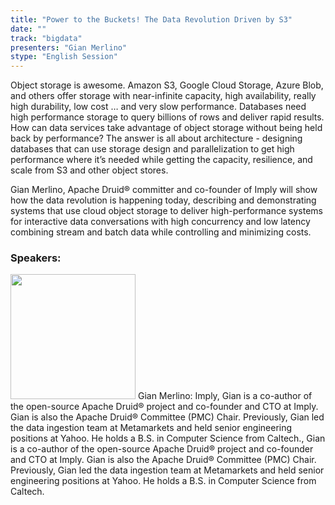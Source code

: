 ```yaml
---
title: "Power to the Buckets! The Data Revolution Driven by S3"
date: "" 
track: "bigdata"
presenters: "Gian Merlino"
stype: "English Session"
---
```

Object storage is awesome. Amazon S3, Google Cloud Storage, Azure Blob, and others offer storage with near-infinite capacity, high availability, really high durability, low cost … and very slow performance. Databases need high performance storage to query billions of rows and deliver rapid results. How can data services take advantage of object storage without being held back by performance? The answer is all about architecture - designing databases that can use storage design and parallelization to get high performance where it’s needed while getting the capacity, resilience, and scale from S3 and other object stores.

Gian Merlino, Apache Druid® committer and co-founder of Imply will show how the data revolution is happening today, describing and demonstrating systems that use cloud object storage to deliver high-performance systems for interactive data conversations with high concurrency and low latency combining stream and batch data while controlling and minimizing costs.
 ### Speakers: 
 <img src="images/speaker/1118.png" width="200" />
 Gian Merlino: Imply, Gian is a co-author of the open-source Apache Druid® project and co-founder and CTO at Imply. Gian is also the Apache Druid® Committee (PMC) Chair. Previously, Gian led the data ingestion team at Metamarkets and held senior engineering positions at Yahoo. He holds a B.S. in Computer Science from Caltech., Gian is a co-author of the open-source Apache Druid® project and co-founder and CTO at Imply. Gian is also the Apache Druid® Committee (PMC) Chair. Previously, Gian led the data ingestion team at Metamarkets and held senior engineering positions at Yahoo. He holds a B.S. in Computer Science from Caltech.
 